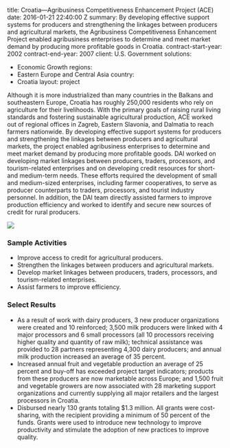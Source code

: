 
title: Croatia—Agribusiness Competitiveness Enhancement Project (ACE)
date: 2016-01-21 22:40:00 Z
summary: By developing effective support systems for producers and strengthening the
  linkages between producers and agricultural markets, the Agribusiness Competitiveness
  Enhancement Project enabled agribusiness enterprises to determine and meet market
  demand by producing more profitable goods in Croatia.
contract-start-year: 2002
contract-end-year: 2007
client: U.S. Government
solutions:
- Economic Growth
regions:
- Eastern Europe and Central Asia
country:
- Croatia
layout: project


Although it is more industrialized than many countries in the Balkans and southeastern Europe, Croatia has roughly 250,000 residents who rely on agriculture for their livelihoods. With the primary goals of raising rural living standards and fostering sustainable agricultural production, ACE worked out of regional offices in Zagreb, Eastern Slavonia, and Dalmatia to reach farmers nationwide. By developing effective support systems for producers and strengthening the linkages between producers and agricultural markets, the project enabled agribusiness enterprises to determine and meet market demand by producing more profitable goods. DAI worked on developing market linkages between producers, traders, processors, and tourism-related enterprises and on developing credit resources for short- and medium-term needs. These efforts required the development of small and medium-sized enterprises, including farmer cooperatives, to serve as producer counterparts to traders, processors, and tourist industry personnel. In addition, the DAI team directly assisted farmers to improve production efficiency and worked to identify and secure new sources of credit for rural producers.

![][1]

### Sample Activities

* Improve access to credit for agricultural producers.
* Strengthen the linkages between producers and agricultural markets.
* Develop market linkages between producers, traders, processors, and tourism-related enterprises.
* Assist farmers to improve efficiency.

### Select Results

* As a result of work with dairy producers, 3 new producer organizations were created and 10 reinforced; 3,500 milk producers were linked with 4 major processors and 6 small processors (all 10 processors receiving higher quality and quantity of raw milk); technical assistance was provided to 28 partners representing 4,300 dairy producers; and annual milk production increased an average of 35 percent.
* Increased annual fruit and vegetable production an average of 25 percent and buy-off has exceeded project target indicators; products from these producers are now marketable across Europe; and 1,500 fruit and vegetable growers are now associated with 28 marketing support organizations and currently supplying all major retailers and the largest processors in Croatia.
* Disbursed nearly 130 grants totaling $1.3 million. All grants were cost-sharing, with the recipient providing a minimum of 50 percent of the funds. Grants were used to introduce new technology to improve productivity and stimulate the adoption of new practices to improve quality.

[1]: https://assetify-dai.com/projects/CroatiaACE.jpg
